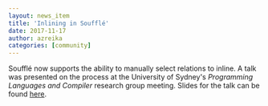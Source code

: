 ```yaml
---
layout: news_item
title: 'Inlining in Soufflé'
date: 2017-11-17
author: azreika
categories: [community]
---
```

Soufflé now supports the ability to manually select relations to inline. A talk was presented on the process at the University of Sydney's *Programming Languages and Compiler* research group meeting. Slides for the talk can be found [here](/pdf/Inlining.pdf).
